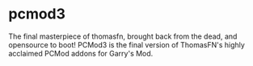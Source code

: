 # pcmod3
The final masterpiece of thomasfn, brought back from the dead, and opensource to boot! PCMod3 is the final version of ThomasFN's highly acclaimed PCMod addons for Garry's Mod.
